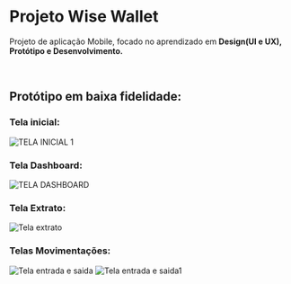 <h1>Projeto Wise Wallet</h1>
<p> Projeto de aplicação Mobile, focado no aprendizado em <b>Design(UI e UX), Protótipo e Desenvolvimento. </b></p>
<br>
<h2>Protótipo em baixa fidelidade:</h2>

<h3>Tela inicial:</h3>

![TELA INICIAL 1](https://github.com/user-attachments/assets/80174107-2f4e-41d8-8f6b-a2b4d80f0156) 
<h3>Tela Dashboard:</h3>

![TELA DASHBOARD](https://github.com/user-attachments/assets/a490ae96-1566-4093-b230-a3bd17b398ff)
<h3>Tela Extrato:</h3>

![Tela extrato](https://github.com/user-attachments/assets/77283152-1013-4ad2-a470-3eba858baab0)
<h3>Telas Movimentações:</h3>

![Tela entrada e saida](https://github.com/user-attachments/assets/8383e49c-5ed4-4a0c-8d07-f73108e19230)
![Tela entrada e saida1](https://github.com/user-attachments/assets/819b2a1c-db27-4fd4-8b77-b063494b96f5)
